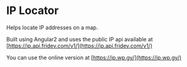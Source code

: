 # IP Locator
Helps locate IP addresses on a map.

Built using Angular2 and uses the public IP api available at [https://ip.api.fridev.com/v1/](https://ip.api.fridev.com/v1/) 

You can use the online version at [https://ip.wp.gy/](https://ip.wp.gy/) 
